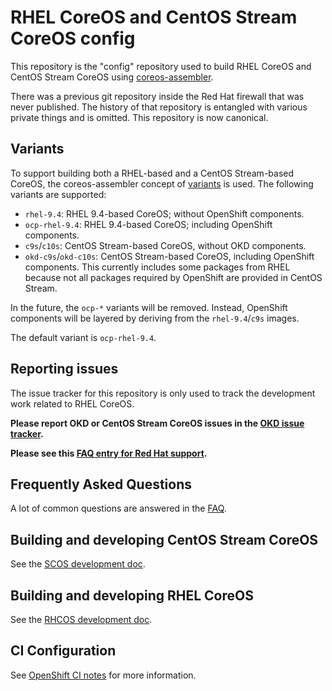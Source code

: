 # RHEL CoreOS and CentOS Stream CoreOS config

This repository is the "config" repository used to build RHEL CoreOS and CentOS
Stream CoreOS using [coreos-assembler].

There was a previous git repository inside the Red Hat firewall that was never
published. The history of that repository is entangled with various private
things and is omitted. This repository is now canonical.

## Variants

To support building both a RHEL-based and a CentOS Stream-based CoreOS, the
coreos-assembler concept of [variants] is used. The following variants are
supported:

- `rhel-9.4`: RHEL 9.4-based CoreOS; without OpenShift components.
- `ocp-rhel-9.4`: RHEL 9.4-based CoreOS; including OpenShift components.
- `c9s`/`c10s`: CentOS Stream-based CoreOS, without OKD components.
- `okd-c9s`/`okd-c10s`: CentOS Stream-based CoreOS, including OpenShift components. This
  currently includes some packages from RHEL because not all packages required
  by OpenShift are provided in CentOS Stream.

In the future, the `ocp-*` variants will be removed. Instead, OpenShift
components will be layered by deriving from the `rhel-9.4`/`c9s` images.

The default variant is `ocp-rhel-9.4`.

## Reporting issues

The issue tracker for this repository is only used to track the development
work related to RHEL CoreOS.

**Please report OKD or CentOS Stream CoreOS issues in the [OKD issue tracker].**

**Please see this [FAQ entry for Red Hat support](docs/faq.md#q-where-should-i-report-issues-with-openshift-container-platform-or-red-hat-coreos).**

## Frequently Asked Questions

A lot of common questions are answered in the [FAQ](docs/faq.md).

## Building and developing CentOS Stream CoreOS

See the [SCOS development doc](docs/development-scos.md).

## Building and developing RHEL CoreOS

See the [RHCOS development doc](docs/development-rhcos.md).

## CI Configuration

See [OpenShift CI notes](docs/openshift-ci-notes.md) for more information.

[coreos-assembler]: https://github.com/coreos/coreos-assembler/
[OKD issue tracker]: https://github.com/openshift/okd/issues
[variants]: https://github.com/coreos/coreos-assembler/blob/065cd2d20e379642cc3a69e498d20708e2243b21/src/cmd-init#L45-L48
